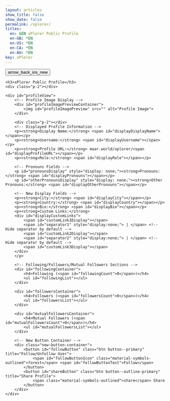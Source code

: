 ```yaml
---
layout: articles
show_title: false
show_date: false
permalink: /xplorer/
titles:
  en: &EN xPlorer Public Profile
  en-GB: *EN
  en-US: *EN
  en-CA: *EN
  en-AU: *EN
key: xPlorer
---
```


<div class="p-5"></div>

<div class="form-container">
    <div class="button-container">
        <div class="back-button-container">
            <a href="/voyage" title="Back to Voyage">
                <button id="backButton" class="btn button--outline-primary button--circle">
                    <span class="material-symbols-outlined">arrow_back_ios_new</span>
                </button>
            </a>
        </div>
    </div>

    <h3>xPlorer Public Profile</h3>
    <div class="p-2"></div>

    <div id="profileView">
        <!-- Profile Image Display -->
        <div id="profileImagePreviewContainer">
            <img id="profileImagePreview" src="" alt="Profile Image">
        </div>

        <div class="p-2"></div>
        <!-- Displayed Profile Information -->
        <p><strong>Display Name:</strong> <span id="displayDisplayName"></span></p>
        <p><strong>Username:</strong> <span id="displayUsername"></span></p>
        <p><strong>Profile URL:</strong> maar.world/xplorer/<span id="displayProfileURL"></span></p>
        <p><strong>Role:</strong> <span id="displayRole"></span></p>

        <!-- Pronouns Fields -->
        <p id="pronounsDisplay" style="display: none;"><strong>Pronouns:</strong> <span id="displayPronouns"></span></p>
        <p id="otherPronounsDisplay" style="display: none;"><strong>Other Pronouns:</strong> <span id="displayOtherPronouns"></span></p>

        <!-- New Display Fields -->
        <p><strong>City:</strong> <span id="displayCity"></span></p>
        <p><strong>Country:</strong> <span id="displayCountry"></span></p>
        <p><strong>Bio:</strong> <span id="displayBio"></span></p>
        <p><strong>Custom Links:</strong>
        <div id="displayCustomLinks">
            <span id="customLink1Display"></span>
            <span id="separator1" style="display:none;"> | </span> <!-- Hide separator by default -->
            <span id="customLink2Display"></span>
            <span id="separator2" style="display:none;"> | </span> <!-- Hide separator by default -->
            <span id="customLink3Display"></span>
        </div>
        </p>

        <!-- Following/Followers/Mutual Followers Sections -->
        <div id="followingContainer">
            <h4>Following (<span id="followingCount">0</span>)</h4>
            <ul id="followingList"></ul>
        </div>

        <div id="followersContainer">
            <h4>Followers (<span id="followersCount">0</span>)</h4>
            <ul id="followersList"></ul>
        </div>

        <div id="mutualFollowersContainer">
            <h4>Mutual Followers (<span id="mutualFollowersCount">0</span>)</h4>
            <ul id="mutualFollowersList"></ul>
        </div>

        <!-- New Button Container -->
        <div class="new-button-container">
            <button id="followButton" class="btn button--primary" title="Follow/Unfollow User">
                <span id="followButtonIcon" class="material-symbols-outlined">forest</span> <span id="followButtonText">Follow</span>
            </button>
            <button id="shareButton" class="btn button--outline-primary" title="Share Profile">
                <span class="material-symbols-outlined">share</span> Share
            </button>
        </div>
    </div>
</div>

<script>
document.addEventListener('DOMContentLoaded', function() {
    const urlParams = new URLSearchParams(window.location.search);
    const username = urlParams.get('username');

    if (!username) {
        document.getElementById('profileView').innerHTML = '<p style="color:red;">Profile not found. Please provide a valid username.</p>';
        return;
    }

    fetch(`http://media.maar.world:3001/api/getPublicProfile?username=${username}`)
        .then(response => response.json())
        .then(data => {
            if (!data || data.error) {
                document.getElementById('profileView').innerHTML = '<p style="color:red;">Profile not found.</p>';
                return;
            }

            console.log('Received public user data:', data);

            document.getElementById('displayDisplayName').innerText = data.displayName || 'Not provided';
            document.getElementById('displayUsername').innerText = data.username || 'Not provided';
            document.getElementById('displayProfileURL').innerText = username || 'Not provided';
            document.getElementById('displayRole').innerText = data.role || 'Not provided';

            const userId = data.userId;
            const loggedInUserId = localStorage.getItem('userId');
            console.log("loggedInUserId", loggedInUserId);
            const profileUrl = `https://maar.world/xplorer/?username=${username}`;

            if (data.pronouns && data.pronouns !== 'Prefer not to say') {
                document.getElementById('displayPronouns').innerText = data.pronouns === 'Other' ? data.otherPronouns : data.pronouns;
                document.getElementById('pronounsDisplay').style.display = 'block';
            } else {
                document.getElementById('pronounsDisplay').style.display = 'none';
            }

            if (data.profileImage) {
                const profileImageUrl = `https://media.maar.world${data.profileImage}`;
                document.getElementById('profileImagePreview').src = profileImageUrl;
                document.getElementById('profileImagePreview').style.display = 'block';
            }

            document.getElementById('displayCity').innerText = data.city || 'Not provided';
            document.getElementById('displayCountry').innerText = data.country || 'Not provided';
            document.getElementById('displayBio').innerText = data.bio || 'Not provided';

            const customLinks = data.customLinks || [];
            if (customLinks[0]) document.getElementById('customLink1Display').innerHTML = `<a href="${customLinks[0]}" target="_blank">${customLinks[0]}</a>`;
            if (customLinks[1]) document.getElementById('customLink2Display').innerHTML = `<a href="${customLinks[1]}" target="_blank">${customLinks[1]}</a>`;
            if (customLinks[2]) document.getElementById('customLink3Display').innerHTML = `<a href="${customLinks[2]}" target="_blank">${customLinks[2]}</a>`;

            fetch(`http://media.maar.world:3001/api/following/${userId}`)
                .then(response => response.json())
                .then(followingData => {
                            console.log('Following data:', followingData); // Log the response

                    const followingList = document.getElementById('followingList');
                    if (followingData && Array.isArray(followingData)) {
                        followingList.innerHTML = followingData.length > 0 ? followingData.map(following => `<li>${following.followingId.username}</li>`).join('') : '<li>No following users.</li>';
                        document.getElementById('followingCount').innerText = followingData.length;
                    } else {
                        followingList.innerHTML = '<li>No following users.</li>';
                        document.getElementById('followingCount').innerText = '0';
                    }
                });

            fetch(`http://media.maar.world:3001/api/followers/${userId}`)
                .then(response => response.json())
                .then(followersData => {
                    const followersList = document.getElementById('followersList');
                    if (followersData && Array.isArray(followersData)) {
                        followersList.innerHTML = followersData.length > 0 ? followersData.map(follower => `<li>${follower.followerId.username}</li>`).join('') : '<li>No followers.</li>';
                        document.getElementById('followersCount').innerText = followersData.length;
                    } else {
                        followersList.innerHTML = '<li>No followers.</li>';
                        document.getElementById('followersCount').innerText = '0';
                    }
                });

            fetch(`http://media.maar.world:3001/api/mutualFollowers/${loggedInUserId}/${userId}`)
                .then(response => response.json())
                .then(mutualFollowersData => {
                    const mutualFollowersList = document.getElementById('mutualFollowersList');
                    if (mutualFollowersData && mutualFollowersData.isMutual) {
                        mutualFollowersList.innerHTML = '<li>Mutual followers found.</li>';
                        document.getElementById('mutualFollowersCount').innerText = '1';
                    } else {
                        mutualFollowersList.innerHTML = '<li>No mutual followers.</li>';
                        document.getElementById('mutualFollowersCount').innerText = '0';
                    }
                });

            fetch(`http://media.maar.world:3001/api/checkFollowStatus`, {
                method: 'POST',
                headers: {
                    'Content-Type': 'application/json',
                },
                body: JSON.stringify({ followerId: loggedInUserId, followingId: userId })
            })
            .then(response => response.json())
            .then(statusData => {
                let isFollowing = statusData.isFollowing;

                function updateFollowButton() {
                    const followButtonText = document.getElementById('followButtonText');
                    const followButtonIcon = document.getElementById('followButtonIcon');
                    followButtonText.innerText = isFollowing ? 'Unfollow' : 'Follow';
                    followButtonIcon.innerText = isFollowing ? 'park' : 'forest'; // Icons for follow/unfollow
                }

                document.getElementById('followButton').addEventListener('click', function() {
                    const url = isFollowing ? 'unfollow' : 'follow';
                    const endpoint = `http://media.maar.world:3001/api/${url}`;

                    fetch(endpoint, {
                        method: 'POST',
                        headers: {
                            'Content-Type': 'application/json',
                        },
                        body: JSON.stringify({ followerId: loggedInUserId, followingId: userId }),
                    })
                    .then(response => response.json())
                    .then(data => {
                        if (data.message === 'Followed successfully' || data.message === 'Unfollowed successfully') {
                            isFollowing = !isFollowing;
                            updateFollowButton();

                            // Update Following and Followers counts
                            fetch(`http://media.maar.world:3001/api/following/${userId}`)
                                .then(response => response.json())
                                .then(followingData => {
                                    document.getElementById('followingCount').innerText = followingData.length;
                                });

                            fetch(`http://media.maar.world:3001/api/followers/${userId}`)
                                .then(response => response.json())
                                .then(followersData => {
                                    document.getElementById('followersCount').innerText = followersData.length;
                                });

                            fetch(`http://media.maar.world:3001/api/mutualFollowers/${loggedInUserId}/${userId}`)
                                .then(response => response.json())
                                .then(mutualFollowersData => {
                                    document.getElementById('mutualFollowersCount').innerText = mutualFollowersData.isMutual ? 1 : 0;
                                });
                        } else {
                            console.error('Error:', data.message);
                        }
                    })
                    .catch(error => console.error('Error:', error));
                });

                updateFollowButton();
            })
            .catch(error => console.error('Error checking follow status:', error));

            document.getElementById('shareButton').addEventListener('click', function() {
                const tempInput = document.createElement('input');
                tempInput.value = profileUrl;
                document.body.appendChild(tempInput);
                tempInput.select();
                document.execCommand('copy');
                document.body.removeChild(tempInput);
                alert('Profile URL copied to clipboard');
            });

        })
        .catch(error => console.error('Error fetching public user data:', error));
});
</script>
